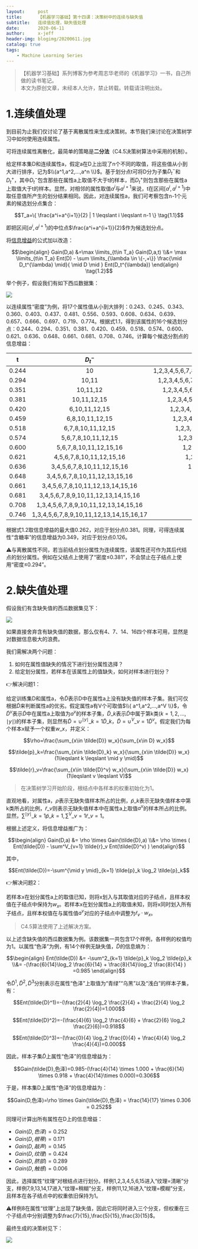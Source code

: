 ```yaml
---
layout:     post
title:      【机器学习基础】第十四课：决策树中的连续与缺失值
subtitle:   连续值处理，缺失值处理
date:       2020-06-11
author:     x-jeff
header-img: blogimg/20200611.jpg
catalog: true
tags:
    - Machine Learning Series
---
```

>【机器学习基础】系列博客为参考周志华老师的《机器学习》一书，自己所做的读书笔记。  
>本文为原创文章，未经本人允许，禁止转载。转载请注明出处。

# 1.连续值处理

到目前为止我们仅讨论了基于离散属性来生成决策树。本节我们来讨论在决策树学习中如何使用连续属性。

可将连续属性离散化，最简单的策略是**二分法**（C4.5决策树算法中采用的机制）。

给定样本集D和连续属性a，假定a在D上出现了n个不同的取值，将这些值从小到大进行排序，记为$\\{a^1,a^2,...,a^n \\}$。基于划分点t可将D分为子集$D_t^-$和$D_t^+$，其中$D_t^-$包含那些在属性a上取值不大于t的样本，而$D_t^+$则包含那些在属性a上取值大于t的样本。显然，对相邻的属性取值$a^i$与$a^{i+1}$来说，t在区间$[a^i,a^{i+1})$中取任意值所产生的划分结果相同。因此，对连续属性a，我们可考察包含n-1个元素的候选划分点集合：

$$T_a=\{ \frac{a^i+a^{i+1}}{2} | 1 \leqslant i \leqslant n-1 \} \tag{1.1}$$

即把区间$[a^i,a^{i+1})$的中位点$\frac{a^i+a^{i+1}}{2}$作为候选划分点。

将[信息增益](http://shichaoxin.com/2020/03/17/机器学习基础-第十二课-决策树的划分选择/)的公式加以改造：

$$\begin{align} Gain(D,a) &=\max \limits_{t\in T_a} Gain(D,a,t) \\&= \max \limits_{t\in T_a} Ent(D) - \sum \limits_{\lambda \in \{-,+\}} \frac{\mid D_t^{\lambda} \mid}{ \mid D \mid } Ent(D_t^{\lambda}) \end{align} \tag{1.2}$$

举个例子，假设我们有如下西瓜数据集：

![](https://github.com/x-jeff/BlogImage/raw/master/MachineLearningSeries/Lesson14/14x1.png)

以连续属性“密度”为例，将17个属性值从小到大排列：0.243、0.245、0.343、0.360、0.403、0.437、0.481、0.556、0.593、0.608、0.634、0.639、0.657、0.666、0.697、0.719、0.774。根据式1.1，得到该属性的16个候选划分点：0.244、0.294、0.351、0.381、0.420、0.459、0.518、0.574、0.600、0.621、0.636、0.648、0.661、0.681、0.708、0.746。计算每个候选分割点的信息增益：

|t|$D_t^-$|$D_t^+$|Gain|
|:-:|:-:|:-:|:-:|
|0.244|10|1,2,3,4,5,6,7,8,9,11,12,13,14,15,16,17|0.056|
|0.294|10,11|1,2,3,4,5,6,7,8,9,12,13,14,15,16,17|0.118|
|0.351|10,11,12|1,2,3,4,5,6,7,8,9,13,14,15,16,17|0.186|
|0.381|10,11,12,15|1,2,3,4,5,6,7,8,9,13,14,16,17|0.262|
|0.420|6,10,11,12,15|1,2,3,4,5,7,8,9,13,14,16,17|0.093|
|0.459|6,8,10,11,12,15|1,2,3,4,5,7,9,13,14,16,17|0.030|
|0.518|6,7,8,10,11,12,15|1,2,3,4,5,9,13,14,16,17|0.004|
|0.574|5,6,7,8,10,11,12,15|1,2,3,4,9,13,14,16,17|0.002|
|0.600|5,6,7,8,10,11,12,15,16|1,2,3,4,9,13,14,17|0.002|
|0.621|4,5,6,7,8,10,11,12,15,16|1,2,3,9,13,14,17|0.004|
|0.636|3,4,5,6,7,8,10,11,12,15,16|1,2,9,13,14,17|0.030|
|0.648|3,4,5,6,7,8,10,11,12,13,15,16|1,2,9,14,17|0.006|
|0.661|3,4,5,6,7,8,10,11,12,13,14,15,16|1,2,9,17|0.001|
|0.681|3,4,5,6,7,8,9,10,11,12,13,14,15,16|1,2,17|0.024|
|0.708|1,3,4,5,6,7,8,9,10,11,12,13,14,15,16|2,17|0.000|
|0.746|1,3,4,5,6,7,8,9,10,11,12,13,14,15,16,17|2|0.067|

根据式1.2取信息增益的最大值0.262，对应于划分点0.381。同理，可得连续属性“含糖率”的信息增益为0.349，对应于划分点0.126。

⚠️与离散属性不同，若当前结点划分属性为连续属性，该属性还可作为其后代结点的划分属性。例如在父结点上使用了“密度$\leqslant$0.381”，不会禁止在子结点上使用“密度$\leqslant$0.294”。

# 2.缺失值处理

假设我们有含缺失值的西瓜数据集见下：

![](https://github.com/x-jeff/BlogImage/raw/master/MachineLearningSeries/Lesson14/14x2.png)

如果直接舍弃含有缺失值的数据，那么仅有4、7、14、16四个样本可用，显然是对数据信息极大的浪费。

我们需解决两个问题：

1. 如何在属性值缺失的情况下进行划分属性选择？
2. 给定划分属性，若样本在该属性上的值缺失，如何对样本进行划分？

👉解决问题1：

给定训练集D和属性a，令$\tilde{D}$表示D中在属性a上没有缺失值的样本子集。我们可仅根据$\tilde{D}$来判断属性a的优劣。假定属性a有V个可取值$\\{ a^1,a^2,...,a^V \\}$，令$\tilde{D}^v$表示$\tilde{D}$中在属性a上取值为$a^v$的样本子集，$\tilde{D}\_k$表示$\tilde{D}$中属于第k类$(k=1,2,...,\mid y \mid)$的样本子集，则显然有$\tilde{D}=\cup^{\mid y \mid}\_{k=1} \tilde{D}\_k$，$\tilde{D}=\cup^V\_{v=1} \tilde{D}^v$。假定我们为每个样本x赋予一个权重$w\_x$，并定义：

$$\rho=\frac{\sum_{x\in \tilde{D}} w_x}{\sum_{x\in D} w_x}$$

$$\tilde{p}_k=\frac{\sum_{x\in \tilde{D}_k} w_x}{\sum_{x\in \tilde{D}} w_x} (1\leqslant k \leqslant \mid y \mid)$$

$$\tilde{r}_v=\frac{\sum_{x\in \tilde{D}^v} w_x}{\sum_{x\in \tilde{D}} w_x} (1\leqslant v \leqslant V)$$

>在决策树学习开始阶段，根结点中各样本的权重初始化为1。

直观地看，对属性a，$\rho$表示无缺失值样本所占的比例，$\tilde{p}\_k$表示无缺失值样本中第k类所占的比例，$\tilde{r}\_v$则表示无缺失值样本中在属性a上取值$a^v$的样本所占的比例。显然，$\sum^{\mid y \mid}\_{k=1} \tilde{p}\_k=1,\sum^V\_{v=1} \tilde{r}\_v=1$。

根据上述定义，将信息增益推广为：

$$\begin{align} Gain(D,a) &= \rho \times Gain(\tilde{D},a) \\&= \rho \times ( Ent(\tilde{D}) - \sum^V_{v=1} \tilde{r}_v Ent(\tilde{D}^v) ) \end{align}$$

其中，

$$Ent(\tilde{D})=-\sum^{\mid y \mid}_{k=1} \tilde{p}_k \log_2 \tilde{p}_k$$

👉解决问题2：

若样本x在划分属性a上的取值已知，则将x划入与其取值对应的子结点，且样本权值在子结点中保持为$w_x$。若样本x在划分属性a上的取值未知，则将x同时划入所有子结点，且样本权值在与属性值$a^v$对应的子结点中调整为$\tilde{r}_v \cdot w_x$。

>C4.5算法使用了上述解决方案。

以上述含缺失值的西瓜数据集为例。该数据集一共包含17个样例，各样例的权值均为1。以属性“色泽”为例，有14个样例无缺失值，$\tilde{D}$的信息熵为：

$$\begin{align} Ent(\tilde{D}) &= -\sum^2_{k=1} \tilde{p}_k \log_2 \tilde{p}_k \\&= -(\frac{6}{14}\log_2 \frac{6}{14} + \frac{8}{14}\log_2 \frac{8}{14} ) =0.985 \end{align}$$

令$\tilde{D}^1,\tilde{D}^2,\tilde{D}^3$分别表示在属性“色泽”上取值为“青绿”“乌黑”以及“浅白”的样本子集，有：

$$Ent(\tilde{D}^1)=-(\frac{2}{4} \log_2 \frac{2}{4} + \frac{2}{4} \log_2 \frac{2}{4})=1.000$$

$$Ent(\tilde{D}^2)=-(\frac{4}{6} \log_2 \frac{4}{6} + \frac{2}{6} \log_2 \frac{2}{6})=0.918$$

$$Ent(\tilde{D}^3)=-(\frac{0}{4} \log_2 \frac{0}{4} + \frac{4}{4} \log_2 \frac{4}{4})=0.000$$

因此，样本子集$\tilde{D}$上属性“色泽”的信息增益为：

$$Gain(\tilde{D},色泽)=0.985-(\frac{4}{14} \times 1.000 + \frac{6}{14} \times 0.918 + \frac{4}{14}\times 0.000)=0.306$$

于是，样本集D上属性“色泽”的信息增益为：

$$Gain(D,色泽)=\rho \times Gain(\tilde{D},色泽) = \frac{14}{17} \times 0.306 = 0.252$$

同理可计算出所有属性在D上的信息增益：

* $Gain(D,色泽)=0.252$
* $Gain(D,根蒂)=0.171$
* $Gain(D,敲声)=0.145$
* $Gain(D,纹理)=0.424$
* $Gain(D,脐部)=0.289$
* $Gain(D,触感)=0.006$

因此，选择属性“纹理”对根结点进行划分。样例1,2,3,4,5,6,15进入“纹理=清晰”分支，样例7,9,13,14,17进入“纹理=稍糊”分支，样例11,12,16进入“纹理=模糊”分支，且样本在各子结点中的权重依旧保持为1。

⚠️样例8在属性“纹理”上出现了缺失值，因此它将同时进入三个分支，但权重在三个子结点中分别调整为$\frac{7}{15},\frac{5}{15},\frac{3}{15}$。

最终生成的决策树见下：

![](https://github.com/x-jeff/BlogImage/raw/master/MachineLearningSeries/Lesson14/14x3.png)